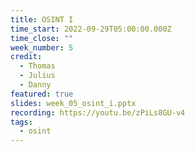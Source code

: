 ```yaml
---
title: OSINT I
time_start: 2022-09-29T05:00:00.000Z
time_close: ""
week_number: 5
credit:
  - Thomas
  - Julius
  - Danny
featured: true
slides: week_05_osint_i.pptx
recording: https://youtu.be/zPiLs8GU-v4
tags:
  - osint
---
```

